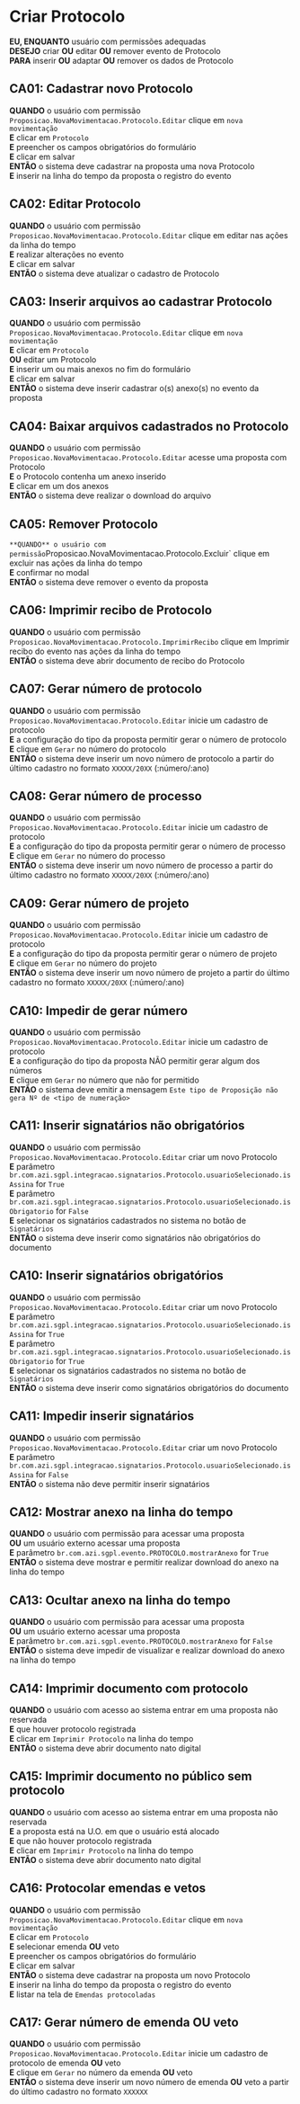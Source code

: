 # Criar Protocolo

**EU, ENQUANTO** usuário com permissões adequadas\
**DESEJO** criar **OU** editar **OU** remover evento de Protocolo\
**PARA** inserir **OU** adaptar **OU** remover os dados de Protocolo

## CA01: Cadastrar novo Protocolo

**QUANDO** o usuário com permissão `Proposicao.NovaMovimentacao.Protocolo.Editar` clique em `nova movimentação`\
**E** clicar em `Protocolo`\
**E** preencher os campos obrigatórios do formulário\
**E** clicar em salvar\
**ENTÃO** o sistema deve cadastrar na proposta uma nova Protocolo\
**E** inserir na linha do tempo da proposta o registro do evento

## CA02: Editar Protocolo

**QUANDO** o usuário com permissão `Proposicao.NovaMovimentacao.Protocolo.Editar` clique em editar nas ações da linha do tempo\
**E** realizar alterações no evento\
**E** clicar em salvar\
**ENTÃO** o sistema deve atualizar o cadastro de Protocolo

## CA03: Inserir arquivos ao cadastrar Protocolo

**QUANDO** o usuário com permissão `Proposicao.NovaMovimentacao.Protocolo.Editar` clique em `nova movimentação`\
**E** clicar em `Protocolo`\
**OU** editar um Protocolo\
**E** inserir um ou mais anexos no fim do formulário\
**E** clicar em salvar\
**ENTÃO** o sistema deve inserir cadastrar o(s) anexo(s) no evento da proposta

## CA04: Baixar arquivos cadastrados no Protocolo

**QUANDO** o usuário com permissão `Proposicao.NovaMovimentacao.Protocolo.Editar` acesse uma proposta com Protocolo\
**E** o Protocolo contenha um anexo inserido\
**E** clicar em um dos anexos\
**ENTÃO** o sistema deve realizar o download do arquivo

## CA05: Remover Protocolo
`
**QUANDO** o usuário com permissão `Proposicao.NovaMovimentacao.Protocolo.Excluir` clique em excluir nas ações da linha do tempo\
**E** confirmar no modal\
**ENTÃO** o sistema deve remover o evento da proposta

## CA06: Imprimir recibo de Protocolo

**QUANDO** o usuário com permissão `Proposicao.NovaMovimentacao.Protocolo.ImprimirRecibo` clique em Imprimir recibo do evento nas ações da linha do tempo\
**ENTÃO** o sistema deve abrir documento de recibo do Protocolo

## CA07: Gerar número de protocolo

**QUANDO** o usuário com permissão `Proposicao.NovaMovimentacao.Protocolo.Editar` inicie um cadastro de protocolo\
**E** a configuração do tipo da proposta permitir gerar o número de protocolo\
**E** clique em `Gerar` no número do protocolo\
**ENTÃO** o sistema deve inserir um novo número de protocolo a partir do último cadastro no formato `XXXXX/20XX` (:número/:ano)

## CA08: Gerar número de processo

**QUANDO** o usuário com permissão `Proposicao.NovaMovimentacao.Protocolo.Editar` inicie um cadastro de protocolo\
**E** a configuração do tipo da proposta permitir gerar o número de processo\
**E** clique em `Gerar` no número do processo\
**ENTÃO** o sistema deve inserir um novo número de processo a partir do último cadastro no formato `XXXXX/20XX` (:número/:ano)

## CA09: Gerar número de projeto

**QUANDO** o usuário com permissão `Proposicao.NovaMovimentacao.Protocolo.Editar` inicie um cadastro de protocolo\
**E** a configuração do tipo da proposta permitir gerar o número de projeto\
**E** clique em `Gerar` no número do projeto\
**ENTÃO** o sistema deve inserir um novo número de projeto a partir do último cadastro no formato `XXXXX/20XX` (:número/:ano)

## CA10: Impedir de gerar número

**QUANDO** o usuário com permissão `Proposicao.NovaMovimentacao.Protocolo.Editar` inicie um cadastro de protocolo\
**E** a configuração do tipo da proposta NÃO permitir gerar algum dos números\
**E** clique em `Gerar` no número que não for permitido\
**ENTÃO** o sistema deve emitir a mensagem `Este tipo de Proposição não gera Nº de <tipo de numeração>`

## CA11: Inserir signatários não obrigatórios

**QUANDO** o usuário com permissão `Proposicao.NovaMovimentacao.Protocolo.Editar` criar um novo Protocolo\
**E** parâmetro `br.com.azi.sgpl.integracao.signatarios.Protocolo.usuarioSelecionado.isAssina` for `True`\
**E** parâmetro `br.com.azi.sgpl.integracao.signatarios.Protocolo.usuarioSelecionado.isObrigatorio` for `False`\
**E** selecionar os signatários cadastrados no sistema no botão de `Signatários`\
**ENTÃO** o sistema deve inserir como signatários não obrigatórios do documento

## CA10: Inserir signatários obrigatórios

**QUANDO** o usuário com permissão `Proposicao.NovaMovimentacao.Protocolo.Editar` criar um novo Protocolo\
**E** parâmetro `br.com.azi.sgpl.integracao.signatarios.Protocolo.usuarioSelecionado.isAssina` for `True`\
**E** parâmetro `br.com.azi.sgpl.integracao.signatarios.Protocolo.usuarioSelecionado.isObrigatorio` for `True`\
**E** selecionar os signatários cadastrados no sistema no botão de `Signatários`\
**ENTÃO** o sistema deve inserir como signatários obrigatórios do documento

## CA11: Impedir inserir signatários

**QUANDO** o usuário com permissão `Proposicao.NovaMovimentacao.Protocolo.Editar` criar um novo Protocolo\
**E** parâmetro `br.com.azi.sgpl.integracao.signatarios.Protocolo.usuarioSelecionado.isAssina` for `False`\
**ENTÃO** o sistema não deve permitir inserir signatários

## CA12: Mostrar anexo na linha do tempo

**QUANDO** o usuário com permissão para acessar uma proposta\
**OU** um usuário externo acessar uma proposta\
**E** parâmetro `br.com.azi.sgpl.evento.PROTOCOLO.mostrarAnexo` for `True`\
**ENTÃO** o sistema deve mostrar e permitir realizar download do anexo na linha do tempo

## CA13: Ocultar anexo na linha do tempo

**QUANDO** o usuário com permissão para acessar uma proposta\
**OU** um usuário externo acessar uma proposta\
**E** parâmetro `br.com.azi.sgpl.evento.PROTOCOLO.mostrarAnexo` for `False`\
**ENTÃO** o sistema deve impedir de visualizar e realizar download do anexo na linha do tempo

## CA14: Imprimir documento com protocolo

**QUANDO** o usuário com acesso ao sistema entrar em uma proposta não reservada\
**E** que houver protocolo registrada\
**E** clicar em `Imprimir Protocolo` na linha do tempo\
**ENTÃO** o sistema deve abrir documento nato digital

## CA15: Imprimir documento no público sem protocolo

**QUANDO** o usuário com acesso ao sistema entrar em uma proposta não reservada\
**E** a proposta está na U.O. em que o usuário está alocado\
**E** que não houver protocolo registrada\
**E** clicar em `Imprimir Protocolo` na linha do tempo\
**ENTÃO** o sistema deve abrir documento nato digital

## CA16: Protocolar emendas e vetos

**QUANDO** o usuário com permissão `Proposicao.NovaMovimentacao.Protocolo.Editar` clique em `nova movimentação`\
**E** clicar em `Protocolo`\
**E** selecionar emenda **OU** veto\
**E** preencher os campos obrigatórios do formulário\
**E** clicar em salvar\
**ENTÃO** o sistema deve cadastrar na proposta um novo Protocolo\
**E** inserir na linha do tempo da proposta o registro do evento\
**E** listar na tela de `Emendas protocoladas`

## CA17: Gerar número de emenda **OU** veto

**QUANDO** o usuário com permissão `Proposicao.NovaMovimentacao.Protocolo.Editar` inicie um cadastro de protocolo de emenda **OU** veto\
**E** clique em `Gerar` no número da emenda **OU** veto\
**ENTÃO** o sistema deve inserir um novo número de emenda **OU** veto a partir do último cadastro no formato `XXXXXX`
